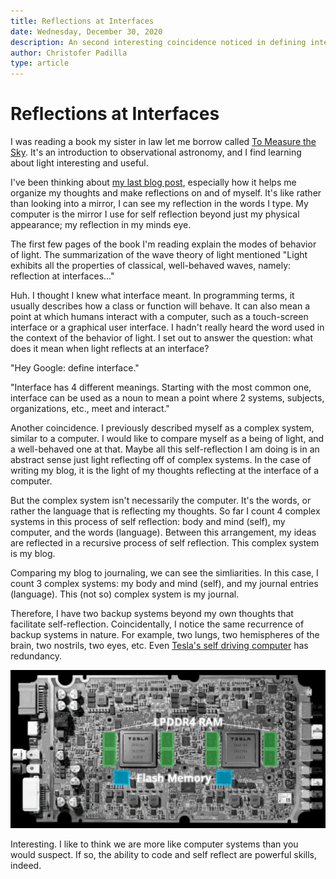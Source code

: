 ```yaml
---
title: Reflections at Interfaces
date: Wednesday, December 30, 2020
description: An second interesting coincidence noticed in defining interface.
author: Christofer Padilla
type: article
---
```


# Reflections at Interfaces

I was reading a book my sister in law let me borrow called [To Measure the Sky](https://smile.amazon.com/Measure-Sky-Introduction-Observational-Astronomy/dp/1107572568/). It's an introduction to observational astronomy, and I find learning about light interesting and useful.

I've been thinking about [my last blog post](./A_Remarkable_Coincidence_of_Inspiration.md), especially how it helps me organize my thoughts and make reflections on and of myself. It's like rather than looking into a mirror, I can see my reflection in the words I type. My computer is the mirror I use for self reflection beyond just my physical appearance; my reflection in my minds eye.

The first few pages of the book I'm reading explain the modes of behavior of light. The summarization of the wave theory of light mentioned "Light exhibits all the properties of classical, well-behaved waves, namely: reflection at interfaces..."

Huh. I thought I knew what interface meant. In programming terms, it usually describes how a class or function will behave. It can also mean a point at which humans interact with a computer, such as a touch-screen interface or a graphical user interface. I hadn't really heard the word used in the context of the behavior of light. I set out to answer the question: what does it mean when light reflects at an interface?

"Hey Google: define interface."

"Interface has 4 different meanings. Starting with the most common one, interface can be used as a noun to mean a point where 2 systems, subjects, organizations, etc., meet and interact."

Another coincidence. I previously described myself as a complex system, similar to a computer. I would like to compare myself as a being of light, and a well-behaved one at that. Maybe all this self-reflection I am doing is in an abstract sense just light reflecting off of complex systems. In the case of writing my blog, it is the light of my thoughts reflecting at the interface of a computer.

But the complex system isn't necessarily the computer. It's the words, or rather the language that is reflecting my thoughts. So far I count 4 complex systems in this process of self reflection: body and mind (self), my computer, and the words (language). Between this arrangement, my ideas are reflected in a recursive process of self reflection. This complex system is my blog.

Comparing my blog to journaling, we can see the simliarities. In this case, I count 3 complex systems: my body and  mind (self), and my journal entries (language). This (not so) complex system is my journal.

Therefore, I have two backup systems beyond my own thoughts that facilitate self-reflection. Coincidentally, I notice the same recurrence of backup systems in nature. For example, two lungs, two hemispheres of the brain, two nostrils, two eyes, etc. Even [Tesla's self driving computer](https://cleantechnica.com/2019/06/15/teslas-new-hw3-self-driving-computer-its-a-beast-cleantechnica-deep-dive/) has redundancy.

![A non-organic brain](/images/Flash-and-RAM.jpg)

Interesting. I like to think we are more like computer systems than you would suspect. If so, the ability to code and self reflect are powerful skills, indeed.



